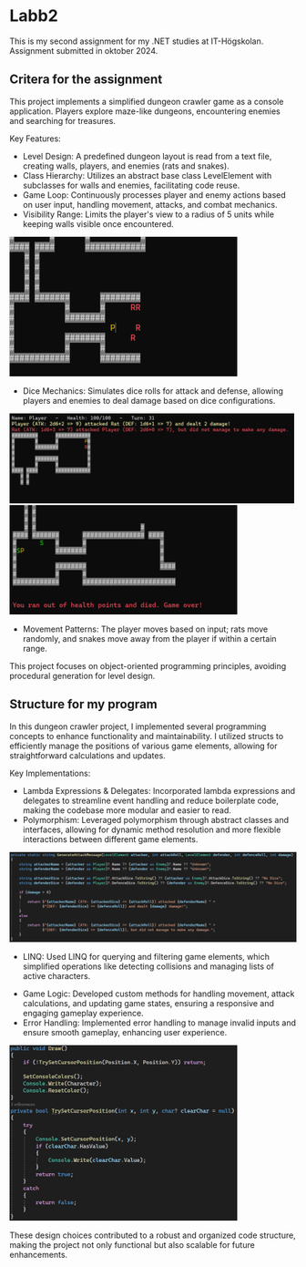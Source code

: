 # Labb2

This is my second assignment for my .NET studies at IT-Högskolan. Assignment submitted in oktober 2024.

## Critera for the assignment

This project implements a simplified dungeon crawler game as a console application. Players explore maze-like dungeons, encountering enemies and searching for treasures.

Key Features:

* Level Design: A predefined dungeon layout is read from a text file, creating walls, players, and enemies (rats and snakes).
* Class Hierarchy: Utilizes an abstract base class LevelElement with subclasses for walls and enemies, facilitating code reuse.
* Game Loop: Continuously processes player and enemy actions based on user input, handling movement, attacks, and combat mechanics.
* Visibility Range: Limits the player's view to a radius of 5 units while keeping walls visible once encountered.
<img src="Images/MazeVisability.png" alt="Image showing output for the program." width="400" >

* Dice Mechanics: Simulates dice rolls for attack and defense, allowing players and enemies to deal damage based on dice configurations.
<img src="Images/AttackMessages.png" alt="Image showing output for the program." width="500" >

<img src="Images/GameOver.png" alt="Image showing output for the program." width="400" >

* Movement Patterns: The player moves based on input; rats move randomly, and snakes move away from the player if within a certain range.

This project focuses on object-oriented programming principles, avoiding procedural generation for level design.

## Structure for my program

In this dungeon crawler project, I implemented several programming concepts to enhance functionality and maintainability. I utilized structs to efficiently manage the positions of various game elements, allowing for straightforward calculations and updates.

Key Implementations:

* Lambda Expressions & Delegates: Incorporated lambda expressions and delegates to streamline event handling and reduce boilerplate code, making the codebase more modular and easier to read.
* Polymorphism: Leveraged polymorphism through abstract classes and interfaces, allowing for dynamic method resolution and more flexible interactions between different game elements.
<img src="Images/GenerateAttackMessages.png" alt="Image showing output for the program." width="800" >

* LINQ: Used LINQ for querying and filtering game elements, which simplified operations like detecting collisions and managing lists of active characters.
<!--<img src="Images/Code.png" alt="Image showing output for the program." width="400" height="150" >-->


* Game Logic: Developed custom methods for handling movement, attack calculations, and updating game states, ensuring a responsive and engaging gameplay experience.
* Error Handling: Implemented error handling to manage invalid inputs and ensure smooth gameplay, enhancing user experience.
<img src="Images/ErrorHandling.png" alt="Image showing output for the program." width="400" >



These design choices contributed to a robust and organized code structure, making the project not only functional but also scalable for future enhancements.



